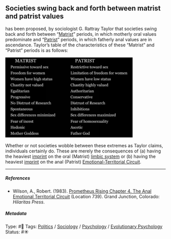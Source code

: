 ## Societies swing back and forth between matrist and patrist values

has been proposed, by sociologist G. Rattray Taylor that societies swing back and forth between “[Matrist]()” periods, in which motherly oral values predominate and “[Patrist]()” periods, in which fatherly anal values are in ascendance. Taylor’s table of the characteristics of these “Matrist” and “Patrist” periods is as follows:

![400](C86CEE81-E18A-4F86-B0BC-BD3072FF86C6.png)

Whether or not societies wobble between these extremes as Taylor claims, individuals certainly do. These are merely the consequences of (a) having the heaviest [imprint](Imprint.md) on the oral (Matrist) [limbic system](Limbic%20system.md) or (b) having the heaviest [imprint](Imprint.md) on the anal (Patrist) [Emotional-Territorial Circuit](Emotional-Territorial%20Circuit.md).

---

##### References

* Wilson, A., Robert. (1983). [Prometheus Rising Chapter 4. The Anal Emotional Territorial Circuit](Prometheus%20Rising%20Chapter%204.%20The%20Anal%20Emotional%20Territorial%20Circuit.md) (Location 739). Grand Junction, Colorado: *Hilaritas Press*.

##### Metadata

Type: #🔴 
Tags: [Politics](Politics.md) / [Sociology](Sociology.md) / [Psychology](Psychology.md) / [Evolutionary Psychology]() 
Status: #☀️ 
